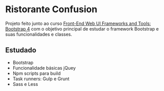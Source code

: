 # Ristorante Confusion

Projeto feito junto ao curso [Front-End Web UI Frameworks and Tools: Bootstrap 4](https://www.coursera.org/learn/bootstrap-4/home/welcome) com o objetivo principal
de estudar o framework Bootstrap e suas funcionalidades e classes.

## Estudado 
* Bootstrap
* Funcionalidade básicas jQuey
* Npm scripts para build
* Task runners: Gulp e Grunt
* Sass e Less
